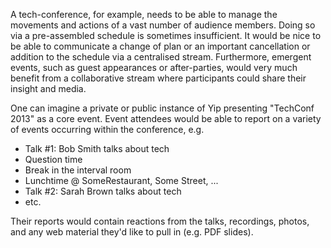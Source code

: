 A tech-conference, for example, needs to be able to manage the movements and actions of a vast number of audience members. Doing so via a pre-assembled schedule is sometimes insufficient. It would be nice to be able to communicate a change of plan or an important cancellation or addition to the schedule via a centralised stream. Furthermore, emergent events, such as guest appearances or after-parties, would very much benefit from a collaborative stream where participants could share their insight and media.

One can imagine a private or public instance of Yip presenting "TechConf 2013" as a core event. Event attendees would be able to report on a variety of events occurring within the conference, e.g.

 * Talk #1: Bob Smith talks about tech
 * Question time
 * Break in the interval room
 * Lunchtime @ SomeRestaurant, Some Street, ...
 * Talk #2: Sarah Brown talks about tech
 * etc.

Their reports would contain reactions from the talks, recordings, photos, and any web material they'd like to pull in (e.g. PDF slides).